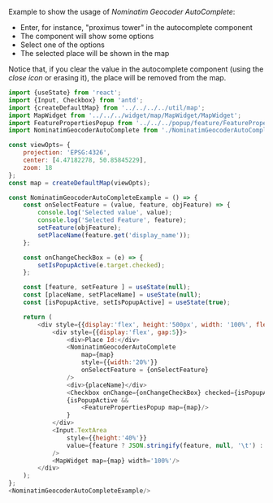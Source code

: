 <p>Example to show the usage of <i>Nominatim Geocoder AutoComplete</i>:</p>
<ul>
    <li>Enter, for instance, "proximus tower" in the autocomplete component</li>
    <li>The component will show some options</li>
    <li>Select one of the options</li>
    <li>The selected place will be shown in the map</li>
</ul>
<p>
    Notice that, if you clear the value in the autocomplete component (using 
    the <i>close icon</i> or erasing it), the place will be removed from 
    the map.
</p>


```js
import {useState} from 'react';
import {Input, Checkbox} from 'antd';
import {createDefaultMap} from '../../../../util/map';
import MapWidget from '../../../widget/map/MapWidget/MapWidget';
import FeaturePropertiesPopup from '../../../popup/feature/FeaturePropertiesPopup/FeaturePropertiesPopup';
import NominatimGeocoderAutoComplete from './NominatimGeocoderAutoComplete';

const viewOpts= {
    projection: 'EPSG:4326',
    center: [4.47182278, 50.85845229],
    zoom: 18
};
const map = createDefaultMap(viewOpts);

const NominatimGeocoderAutoCompleteExample = () => {
    const onSelectFeature = (value, feature, objFeature) => {
        console.log('Selected value', value);
        console.log('Selected Feature', feature);
        setFeature(objFeature);
        setPlaceName(feature.get('display_name'));
    };

    const onChangeCheckBox = (e) => {
        setIsPopupActive(e.target.checked);
    };

    const [feature, setFeature ] = useState(null);
    const [placeName, setPlaceName] = useState(null);
    const [isPopupActive, setIsPopupActive] = useState(true);

    return (
        <div style={{display:'flex', height:'500px', width: '100%', flexDirection: 'column', gap:5}}>
            <div style={{display:'flex', gap:5}}>
                <div>Place Id:</div>
                <NominatimGeocoderAutoComplete 
                    map={map}
                    style={{width:'20%'}} 
                    onSelectFeature = {onSelectFeature}
                />
                <div>{placeName}</div>
                <Checkbox onChange={onChangeCheckBox} checked={isPopupActive}/>
                {isPopupActive &&
                    <FeaturePropertiesPopup map={map}/>
                }
            </div>
            <Input.TextArea 
                style={{height:'40%'}}
                value={feature ? JSON.stringify(feature, null, '\t') : null}
            />
            <MapWidget map={map} width='100%'/>
        </div>
    );
};
<NominatimGeocoderAutoCompleteExample/>

```